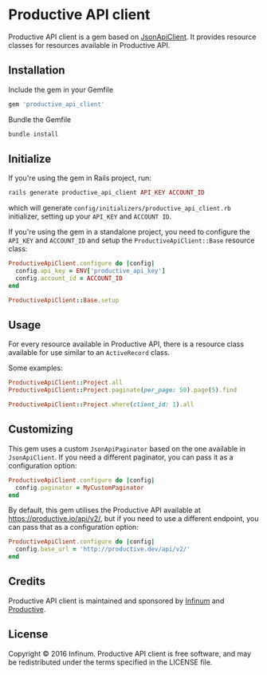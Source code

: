# Productive API client

Productive API client is a gem based on [JsonApiClient](https://github.com/chingor13/json_api_client). It provides resource classes for resources available in Productive API.

## Installation

Include the gem in your Gemfile
```ruby
gem 'productive_api_client'
```

Bundle the Gemfile
```ruby
bundle install
```

## Initialize

If you're using the gem in Rails project, run:
```ruby
rails generate productive_api_client API_KEY ACCOUNT_ID
```
which will generate ```config/initializers/productive_api_client.rb``` initializer, setting up your `API_KEY` and `ACCOUNT ID`.

If you're using the gem in a standalone project, you need to configure the `API_KEY` and `ACCOUNT_ID` and setup the `ProductiveApiClient::Base` resource class:
```ruby
ProductiveApiClient.configure do |config|
  config.api_key = ENV['productive_api_key']
  config.account_id = ACCOUNT_ID
end

ProductiveApiClient::Base.setup
```

## Usage

For every resource available in Productive API, there is a resource class available for use similar to an `ActiveRecord` class.

Some examples:
```ruby
ProductiveApiClient::Project.all
ProductiveApiClient::Project.paginate(per_page: 50).page(5).find

ProductiveApiClient::Project.where(client_id: 1).all
```

## Customizing

This gem uses a custom `JsonApiPaginator` based on the one available in `JsonApiClient`. If you need a different paginator, you can pass it as a configuration option:
```ruby
ProductiveApiClient.configure do |config|
  config.paginator = MyCustomPaginator
end
```

By default, this gem utilises the Productive API available at https://productive.io/api/v2/, but if you need to use a different endpoint, you can pass that as a configuration option:
```ruby
ProductiveApiClient.configure do |config|
  config.base_url = 'http://productive.dev/api/v2/'
end
```

## Credits
Productive API client is maintained and sponsored by [Infinum](https://infinum.co) and [Productive](https://productive.io).

## License
Copyright &copy; 2016 Infinum.
Productive API client is free software, and may be redistributed under the terms specified in the LICENSE file.
